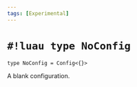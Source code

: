 ```yaml
---
tags: [Experimental]
---
```


# `#!luau type NoConfig`
<!-- b:version dev -->

```luau
type NoConfig = Config<{}>
```

A blank configuration.
